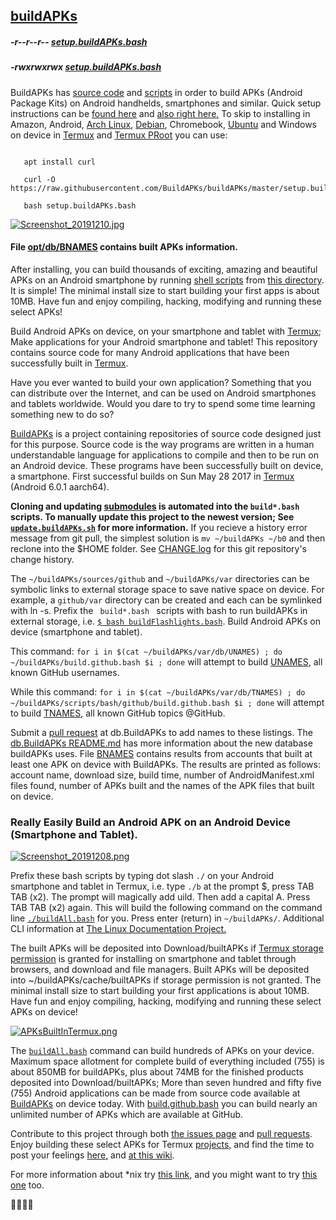 <link rel="prerender" href="https://buildapks.github.io/buildAPKs/">

## [buildAPKs](https://github.com/BuildAPKs/buildAPKs)

##### -r--r--r-- [setup.buildAPKs.bash](https://raw.githubusercontent.com/BuildAPKs/buildAPKs/master/setup.buildAPKs.bash)
##### -rwxrwxrwx [setup.buildAPKs.bash](https://buildAPKs.github.io/buildAPKs/setup.buildAPKs.bash) 

BuildAPKs has [source code](https://github.com/BuildAPKs) and [scripts](https://github.com/BuildAPKs/buildAPKs/tree/master/scripts/) in order to build APKs (Android Package Kits) on Android handhelds, smartphones and similar.  Quick setup instructions can be [found here](https://buildapks.github.io/docsBuildAPKs/setup) and [also right here.](https://buildapks.github.io/docsBuildAPKs/reallyEasilyBuildAndroidAPKsOnDevice)  To skip to installing in Amazon, Android, [Arch Linux](https://termuxarch.github.io/TermuxArch/), [Debian](https://termuxarch.github.io/docsTermuxArch/PRoot), Chromebook, [Ubuntu](https://termuxarch.github.io/docsTermuxArch/PRoot) and Windows on device in [Termux](https://github.com/termux) and [Termux PRoot](https://github.com/termux/proot) you can use:

```

   apt install curl 

   curl -O https://raw.githubusercontent.com/BuildAPKs/buildAPKs/master/setup.buildAPKs.bash

   bash setup.buildAPKs.bash

```

[![Screenshot_20191210.jpg](https://raw.githubusercontent.com/BuildAPKs/docsBuildAPKs/master/bitpics/screenshots/Screenshot_20191210.jpg)](https://buildapks.github.io/docsBuildAPKs/setup)

#### File [opt/db/BNAMES](https://raw.githubusercontent.com/BuildAPKs/db.BuildAPKs/master/BNAMES) contains built APKs information.

After installing, you can build thousands of exciting, amazing and beautiful APKs on an Android smartphone by running [shell scripts](https://www.google.com/search?q=shell+scripts) from [this directory](https://github.com/BuildAPKs/buildAPKs/tree/master/scripts/bash/build).  It is simple!  The minimal install size to start building your first apps is about 10MB.  Have fun and enjoy compiling, hacking, modifying and running these select APKs!

Build Android APKs on device, on your smartphone and tablet with [Termux](https://github.com/termux/); Make applications for your Android smartphone and tablet! This repository contains source code for many Android applications that have been successfully built in [Termux](https://github.com/termux/).

Have you ever wanted to build your own application? Something that you can distribute over the Internet, and can be used on Android smartphones and tablets worldwide.  Would you dare to try to spend some time learning something new to do so?

[BuildAPKs](https://github.com/BuildAPKs/) is a project containing repositories of source code designed just for this purpose.  Source code is the way programs are written in a human understandable language for applications to compile and then to be run on an Android device.  These programs have been successfully built on device, a smartphone.  First successful builds on Sun May 28 2017 in [Termux](https://github.com/termux/) (Android 6.0.1 aarch64).

__Cloning and updating [submodules](https://gist.github.com/gitaarik/8735255) is automated into the ` build*.bash ` scripts.  To manually update this project to the newest version; See [` update.buildAPKs.sh `](https://github.com/shlibs/shlibs.sh/blob/master/buildAPKs/maintenance/up.sh) for more information.__  If you recieve a history error message from git pull, the simplest solution is ` mv ~/buildAPKs ~/b0 ` and then reclone into the $HOME folder.  See [CHANGE.log](https://raw.githubusercontent.com/BuildAPKs/buildAPKs/master/CHANGE.log) for this git repository's change history. 

The ` ~/buildAPKs/sources/github ` and ` ~/buildAPKs/var ` directories can be symbolic links to external storage space to save native space on device.  For example, a ` github/var ` directory can be created and each can be symlinked with ln -s.  Prefix the <code> build*.bash </code> scripts with bash to run buildAPKs in external storage, i.e. [`$ bash buildFlashlights.bash`](https://raw.githubusercontent.com/BuildAPKs/buildAPKs/master/scripts/bash/build/buildFlashlights.bash). Build Android APKs on device (smartphone and tablet).

This command: ` for i in $(cat ~/buildAPKs/var/db/UNAMES) ; do ~/buildAPKs/build.github.bash $i ; done ` will attempt to build [UNAMES](https://raw.githubusercontent.com/BuildAPKs/db.BuildAPKs/master/UNAMES), all known GitHub usernames. 

While this command: ` for i in $(cat ~/buildAPKs/var/db/TNAMES) ; do ~/buildAPKs/scripts/bash/github/build.github.bash $i ; done ` will attempt to build [TNAMES](https://raw.githubusercontent.com/BuildAPKs/db.BuildAPKs/master/TNAMES), all known GitHub topics @GitHub.  

Submit a [pull request](https://github.com/BuildAPKs/db.BuildAPKs/pulls) at db.BuildAPKs to add names to these listings.  The [db.BuildAPKs ](https://github.com/BuildAPKs/db.BuildAPKs/tree/master/)[README.md](https://raw.githubusercontent.com/BuildAPKs/db.BuildAPKs/master/README.md) has more information about the new database buildAPKs uses.  File [BNAMES](https://raw.githubusercontent.com/BuildAPKs/db.BuildAPKs/master/BNAMES) contains results from accounts that built at least one APK on device with BuildAPKs.  The results are printed as follows: account name, download size, build time, number of AndroidManifest.xml files found, number of APKs built and the names of the APK files that built on device.

### Really Easily Build an Android APK on an Android Device (Smartphone and Tablet).
[![Screenshot_20191208.png](https://raw.githubusercontent.com/BuildAPKs/docsBuildAPKs/master/bitpics/screenshots/Screenshot_20191208.png)](https://buildapks.github.io/docsBuildAPKs/setup)

Prefix these bash scripts by typing dot slash ` ./ ` on your Android smartphone and tablet in Termux, i.e. type ` ./b ` at the prompt $, press TAB TAB (x2).  The prompt will magically add uild.  Then add a capital  A.  Press TAB TAB (x2) again.  This will build the following command on the command line [`./buildAll.bash`](https://raw.githubusercontent.com/BuildAPKs/buildAPKs/master/scripts/bash/build/buildAll.bash) for you.  Press enter (return) in ` ~/buildAPKs/ `.  Additional CLI information at [The Linux Documentation Project.](https://duckduckgo.com/?q=command+line+beginner+site:tldp.org)

The built APKs will be deposited into Download/builtAPKs if [Termux storage permission](https://github.com/termux/termux-app/blob/master/app/src/main/java/com/termux/app/TermuxActivity.java#L190&&#L198) is granted for installing on smartphone and tablet through browsers, and download and file managers.  Built APKs will be deposited into ~/buildAPKs/cache/builtAPKs if storage permission is not granted.  The minimal install size to start building your first applications is about 10MB.  Have fun and enjoy compiling, hacking, modifying and running these select APKs on device!

[![APKsBuiltInTermux.png](https://raw.githubusercontent.com/BuildAPKs/docsBuildAPKs/master/bitpics/APKsBuiltInTermux.png)](https://buildapks.github.io/docsBuildAPKs/setup)

The [`buildAll.bash`](https://raw.githubusercontent.com/BuildAPKs/buildAPKs/master/scripts/bash/build/buildAll.bash) command can build hundreds of APKs on your device.  Maximum space allotment for complete build of everything included (755) is about 850MB for buildAPKs, plus about 74MB for the finished products deposited into Download/builtAPKs;  More than seven hundred and fifty five (755) Android applications can be made from source code available at [BuildAPKs](https://github.com/BuildAPKs) on device today.  With [build.github.bash](https://github.com/BuildAPKs/buildAPKs.github/blob/master/build.github.bash) you can build nearly an unlimited number of APKs which are available at GitHub.

Contribute to this project through both [the issues page](https://github.com/BuildAPKs/buildAPKs/issues) and [pull requests](https://github.com/BuildAPKs/buildAPKs/pulls).  Enjoy building these select APKs for Termux [projects,](https://github.com/BuildAPKs/buildAPKs) and find the time to post your feelings [here,](https://github.com/BuildAPKs/buildAPKs/issues) and [at this wiki](https://github.com/BuildAPKs/buildAPKs/wiki).

For more information about *nix try [this link,](http://tldp.org/) and you might want to try [this one](https://www.debian.org/doc/) too.

🚢🚤🚣⛵
<!-- README.md EOF -->
